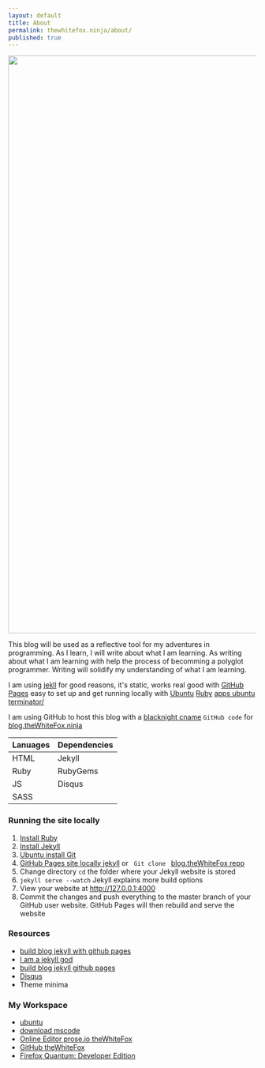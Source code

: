 ```yaml
---
layout: default
title: About
permalink: thewhitefox.ninja/about/
published: true
---
```


<img style="width: 1170px; height: auto;" src="http://thewhitefox.ninja/img/theWhiteFoxLogo04-GitHub.svg">

This blog will be used as a reflective tool for my adventures in programming. As I learn, I will write about what I am learning. As writing about what I am learning with help the process of becomming a polyglot programmer. Writing will solidify my understanding of what I am learning. 


I am using [jekll](https://jekyllrb.com/) for good reasons, it's static, works real good with [GitHub Pages](https://pages.github.com/) easy to set up and get running locally with [Ubuntu](https://www.ubuntu.com/) [Ruby](https://www.ruby-lang.org/en/) [apps ubuntu terminator/](https://apps.ubuntu.com/cat/applications/precise/terminator/) 

I am using GitHub to host this blog with a [blacknight cname](https://help.blacknight.com/hc/en-us/articles/212512209-DNS-records-in-cp-blacknight-com)
`GitHub code` for [blog.theWhiteFox.ninja](https://github.com/theWhiteFox/blog) 

| Lanuages     | Dependencies 	  | 
| ------------ | :--------------- |
| HTML 		   | Jekyll   	  |
| Ruby		   | RubyGems     |
| JS           |  Disqus	  |
| SASS         |              |


<div class="three-columns">
    <div class="column-left">
    <h3>Running the site locally</h3>
        <ol>
            <li><a href="https://www.ruby-lang.org/en/installation">Install Ruby</a></li>
            <li><a href="http://jekyllrb.com">Install Jekyll</a></li>
            <li><a href="https://help.ubuntu.com/lts/serverguide/git.html">Ubuntu install Git</a></li>
            <li><a href="https://help.github.com/articles/setting-up-your-github-pages-site-locally-with-jekyll/">GitHub Pages site locally jekyll</a> or <code> Git clone </code> <a href="https://github.com/theWhiteFox/blog.git">blog.theWhiteFox repo</a></li>
            <li>Change directory <code>cd</code> the folder where your Jekyll website is stored</li>
            <li><code>jekyll serve --watch</code> Jekyll explains more build options</li>
            <li>View your website at <a href="http://127.0.0.1:4000">http://127.0.0.1:4000</a></li>
            <li>Commit the changes and push everything to the master branch of your GitHub user website. GitHub Pages will then rebuild and serve the website </li>
        </ol>
    </div>
    <div class="column-center">
    <h3>Resources</h3>
        <ul>
            <li><a href="https://www.smashingmagazine.com/2014/08/build-blog-jekyll-github-pages/">build blog jekyll with github pages</a></li>
            <li><a href="http://garthdb.com/writings/i-am-a-jekyll-god">I am a jekyll god</a></li>
            <li><a href="https://www.smashingmagazine.com/2014/08/build-blog-jekyll-github-pages/">build blog jekyll github pages</a></li>
            <li><a href="https://disqus.com/">Disqus</a></li>
            <li><a href="https://github.com/jekyll/minima"></a>Theme minima</li>
        </ul>
    </div>
    <div class="column-right">
    <h3>My Workspace</h3>
    <ul>
        <li><a href="https://www.ubuntu.com/">ubuntu</a></li>
        <li><a href="https://code.visualstudio.com/download">download mscode</a></li>
        <li><a href="http://prose.io/#theWhiteFox">Online Editor prose.io theWhiteFox</a></li>
        <li><a href="https://github.com/theWhiteFox">GitHub theWhiteFox</a></li>
        <li><a href="https://www.mozilla.org/en-US/firefox/developer">Firefox Quantum: Developer Edition</a></li>
    </ul>
    </div>
</div>